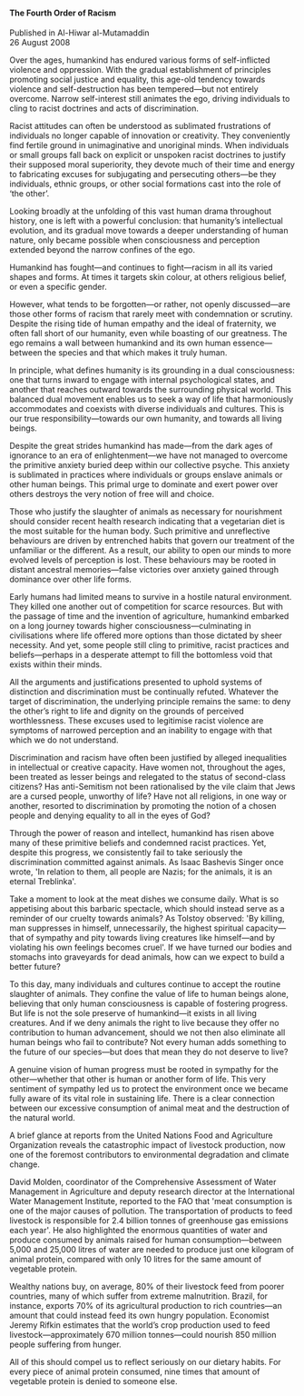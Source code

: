 <h4>The Fourth Order of Racism</h4>


Published in Al-Hiwar al-Mutamaddin
<br>
26 August 2008


Over the ages, humankind has endured various forms of self-inflicted violence and oppression. With the gradual establishment of principles promoting social justice and equality, this age-old tendency towards violence and self-destruction has been tempered—but not entirely overcome. Narrow self-interest still animates the ego, driving individuals to cling to racist doctrines and acts of discrimination.

Racist attitudes can often be understood as sublimated frustrations of individuals no longer capable of innovation or creativity. They conveniently find fertile ground in unimaginative and unoriginal minds. When individuals or small groups fall back on explicit or unspoken racist doctrines to justify their supposed moral superiority, they devote much of their time and energy to fabricating excuses for subjugating and persecuting others—be they individuals, ethnic groups, or other social formations cast into the role of ‘the other’.

Looking broadly at the unfolding of this vast human drama throughout history, one is left with a powerful conclusion: that humanity’s intellectual evolution, and its gradual move towards a deeper understanding of human nature, only became possible when consciousness and perception extended beyond the narrow confines of the ego.

Humankind has fought—and continues to fight—racism in all its varied shapes and forms. At times it targets skin colour, at others religious belief, or even a specific gender.

However, what tends to be forgotten—or rather, not openly discussed—are those other forms of racism that rarely meet with condemnation or scrutiny. Despite the rising tide of human empathy and the ideal of fraternity, we often fall short of our humanity, even while boasting of our greatness. The ego remains a wall between humankind and its own human essence—between the species and that which makes it truly human.

In principle, what defines humanity is its grounding in a dual consciousness: one that turns inward to engage with internal psychological states, and another that reaches outward towards the surrounding physical world. This balanced dual movement enables us to seek a way of life that harmoniously accommodates and coexists with diverse individuals and cultures. This is our true responsibility—towards our own humanity, and towards all living beings.

Despite the great strides humankind has made—from the dark ages of ignorance to an era of enlightenment—we have not managed to overcome the primitive anxiety buried deep within our collective psyche. This anxiety is sublimated in practices where individuals or groups enslave animals or other human beings. This primal urge to dominate and exert power over others destroys the very notion of free will and choice.

Those who justify the slaughter of animals as necessary for nourishment should consider recent health research indicating that a vegetarian diet is the most suitable for the human body. Such primitive and unreflective behaviours are driven by entrenched habits that govern our treatment of the unfamiliar or the different. As a result, our ability to open our minds to more evolved levels of perception is lost. These behaviours may be rooted in distant ancestral memories—false victories over anxiety gained through dominance over other life forms.

Early humans had limited means to survive in a hostile natural environment. They killed one another out of competition for scarce resources. But with the passage of time and the invention of agriculture, humankind embarked on a long journey towards higher consciousness—culminating in civilisations where life offered more options than those dictated by sheer necessity. And yet, some people still cling to primitive, racist practices and beliefs—perhaps in a desperate attempt to fill the bottomless void that exists within their minds.

All the arguments and justifications presented to uphold systems of distinction and discrimination must be continually refuted. Whatever the target of discrimination, the underlying principle remains the same: to deny the other’s right to life and dignity on the grounds of perceived worthlessness. These excuses used to legitimise racist violence are symptoms of narrowed perception and an inability to engage with that which we do not understand.

Discrimination and racism have often been justified by alleged inequalities in intellectual or creative capacity. Have women not, throughout the ages, been treated as lesser beings and relegated to the status of second-class citizens? Has anti-Semitism not been rationalised by the vile claim that Jews are a cursed people, unworthy of life? Have not all religions, in one way or another, resorted to discrimination by promoting the notion of a chosen people and denying equality to all in the eyes of God?

Through the power of reason and intellect, humankind has risen above many of these primitive beliefs and condemned racist practices. Yet, despite this progress, we consistently fail to take seriously the discrimination committed against animals. As Isaac Bashevis Singer once wrote, 'In relation to them, all people are Nazis; for the animals, it is an eternal Treblinka'.

Take a moment to look at the meat dishes we consume daily. What is so appetising about this barbaric spectacle, which should instead serve as a reminder of our cruelty towards animals? As Tolstoy observed: 'By killing, man suppresses in himself, unnecessarily, the highest spiritual capacity—that of sympathy and pity towards living creatures like himself—and by violating his own feelings becomes cruel'. If we have turned our bodies and stomachs into graveyards for dead animals, how can we expect to build a better future?

To this day, many individuals and cultures continue to accept the routine slaughter of animals. They confine the value of life to human beings alone, believing that only human consciousness is capable of fostering progress. But life is not the sole preserve of humankind—it exists in all living creatures. And if we deny animals the right to live because they offer no contribution to human advancement, should we not then also eliminate all human beings who fail to contribute? Not every human adds something to the future of our species—but does that mean they do not deserve to live?

A genuine vision of human progress must be rooted in sympathy for the other—whether that other is human or another form of life. This very sentiment of sympathy led us to protect the environment once we became fully aware of its vital role in sustaining life. There is a clear connection between our excessive consumption of animal meat and the destruction of the natural world.

A brief glance at reports from the United Nations Food and Agriculture Organization reveals the catastrophic impact of livestock production, now one of the foremost contributors to environmental degradation and climate change.

David Molden, coordinator of the Comprehensive Assessment of Water Management in Agriculture and deputy research director at the International Water Management Institute, reported to the FAO that 'meat consumption is one of the major causes of pollution. The transportation of products to feed livestock is responsible for 2.4 billion tonnes of greenhouse gas emissions each year'. He also highlighted the enormous quantities of water and produce consumed by animals raised for human consumption—between 5,000 and 25,000 litres of water are needed to produce just one kilogram of animal protein, compared with only 10 litres for the same amount of vegetable protein.

Wealthy nations buy, on average, 80% of their livestock feed from poorer countries, many of which suffer from extreme malnutrition. Brazil, for instance, exports 70% of its agricultural production to rich countries—an amount that could instead feed its own hungry population. Economist Jeremy Rifkin estimates that the world’s crop production used to feed livestock—approximately 670 million tonnes—could nourish 850 million people suffering from hunger.

All of this should compel us to reflect seriously on our dietary habits. For every piece of animal protein consumed, nine times that amount of vegetable protein is denied to someone else.
